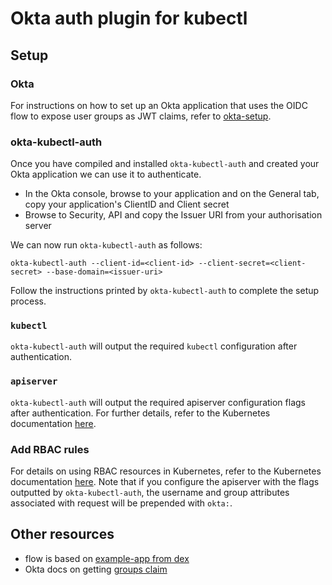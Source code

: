 # Okta auth plugin for kubectl

## Setup

### Okta

For instructions on how to set up an Okta application that uses the OIDC flow to expose user groups as JWT claims, refer to [okta-setup](./docs/okta-setup.md).

### okta-kubectl-auth

Once you have compiled and installed `okta-kubectl-auth` and created your Okta application we can use it to authenticate.

- In the Okta console, browse to your application and on the General tab, copy your application's ClientID and Client secret
- Browse to Security, API and copy the Issuer URI from your authorisation server

We can now run `okta-kubectl-auth` as follows:

```
okta-kubectl-auth --client-id=<client-id> --client-secret=<client-secret> --base-domain=<issuer-uri>
```

Follow the instructions printed by `okta-kubectl-auth` to complete the setup process.

### `kubectl`

`okta-kubectl-auth` will output the required `kubectl` configuration after authentication.

### `apiserver`

`okta-kubectl-auth` will output the required apiserver configuration flags after authentication. For further details, refer to the Kubernetes documentation [here](https://kubernetes.io/docs/admin/authentication/#openid-connect-tokens).

### Add RBAC rules

For details on using RBAC resources in Kubernetes, refer to the Kubernetes documentation [here](https://kubernetes.io/docs/reference/access-authn-authz/rbac/). Note that if you configure the apiserver with the flags outputted by `okta-kubectl-auth`, the username and group attributes associated with request will be prepended with `okta:`.

## Other resources

- flow is based on [example-app from dex](https://github.com/coreos/dex/tree/master/cmd/example-app)
- Okta docs on getting [groups claim](https://developer.okta.com/docs/how-to/creating-token-with-groups-claim)
